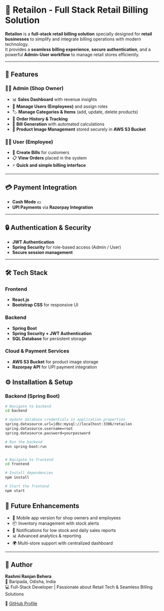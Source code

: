 # 🛒 Retailon - Full Stack Retail Billing Solution  

**Retailon** is a **full-stack retail billing solution** specially designed for **retail businesses** to simplify and integrate billing operations with modern technology.  
It provides a **seamless billing experience**, **secure authentication**, and a powerful **Admin-User workflow** to manage retail stores efficiently.  

---

## 🚀 Features  

### 👨‍💼 Admin (Shop Owner)  
- 📊 **Sales Dashboard** with revenue insights  
- 👥 **Manage Users (Employees)** and assign roles  
- 🏷️ **Manage Categories & Items** (add, update, delete products)  
- 📑 **Order History & Tracking**  
- 🧾 **Bill Generation** with automated calculations  
- 📂 **Product Image Management** stored securely in **AWS S3 Bucket**  

### 👨‍🔧 User (Employee)  
- 🧾 **Create Bills** for customers  
- 📋 **View Orders** placed in the system  
- ⚡ **Quick and simple billing interface**  

---

## 💳 Payment Integration  
- **Cash Mode** 💵  
- **UPI Payments** via **Razorpay Integration**  

---

## 🔒 Authentication & Security  
- **JWT Authentication**  
- **Spring Security** for role-based access (Admin / User)  
- **Secure session management**  

---

## 🛠️ Tech Stack  

### Frontend  
- **React.js**  
- **Bootstrap CSS** for responsive UI  

### Backend  
- **Spring Boot**  
- **Spring Security + JWT Authentication**  
- **SQL Database** for persistent storage  

### Cloud & Payment Services  
- **AWS S3 Bucket** for product image storage  
- **Razorpay API** for UPI payment integration  


## ⚙️ Installation & Setup  

### Backend (Spring Boot)  
```bash
# Navigate to backend
cd backend

# Update database credentials in application.properties
spring.datasource.url=jdbc:mysql://localhost:3306/retailon
spring.datasource.username=root
spring.datasource.password=yourpassword

# Run the backend
mvn spring-boot:run


# Navigate to frontend
cd frontend

# Install dependencies
npm install

# Start the frontend
npm start

```
## 🔮 Future Enhancements  

- 📱 Mobile app version for shop owners and employees  
- 📦 Inventory management with stock alerts  
- 📢 Notifications for low stock and daily sales reports  
- 📊 Advanced analytics & reporting  
- 🌍 Multi-store support with centralized dashboard  

---

## 👤 Author  

**Rashmi Ranjan Behera**  
📍 Baripada, Odisha, India  
💻 Full-Stack Developer | Passionate about Retail Tech & Seamless Billing Solutions  

🔗 [GitHub Profile](https://github.com/Rashmi-2005-Ranjan)  
